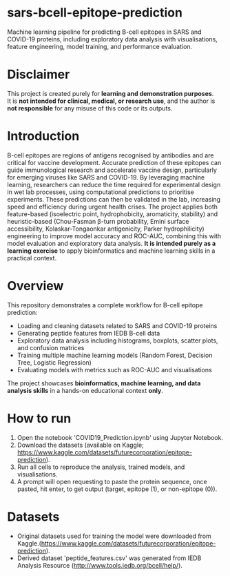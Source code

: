 # sars-bcell-epitope-prediction
Machine learning pipeline for predicting B-cell epitopes in SARS and COVID-19 proteins, including exploratory data analysis with visualisations, feature engineering, model training, and performance evaluation.

# Disclaimer
This project is created purely for **learning and demonstration purposes**.  
It is **not intended for clinical, medical, or research use**, and the author is **not responsible** for any misuse of this code or its outputs.

# Introduction
B-cell epitopes are regions of antigens recognised by antibodies and are critical for vaccine development. Accurate prediction of these epitopes can guide immunological research and accelerate vaccine design, particularly for emerging viruses like SARS and COVID-19. By leveraging machine learning, researchers can reduce the time required for experimental design in wet lab processes, using computational predictions to prioritise experiments. These predictions can then be validated in the lab, increasing speed and efficiency during urgent health crises. The project applies both feature-based (isoelectric point, hydrophobicity, aromaticity, stability) and heuristic-based (Chou-Fasman β-turn probability, Emini surface accessibility, Kolaskar-Tongaonkar antigenicity, Parker hydrophilicity) engineering to improve model accuracy and ROC-AUC, combining this with model evaluation and exploratory data analysis. **It is intended purely as a learning exercise** to apply bioinformatics and machine learning skills in a practical context.

# Overview
This repository demonstrates a complete workflow for B-cell epitope prediction:
- Loading and cleaning datasets related to SARS and COVID-19 proteins  
- Generating peptide features from IEDB B-cell data  
- Exploratory data analysis including histograms, boxplots, scatter plots, and confusion matrices  
- Training multiple machine learning models (Random Forest, Decision Tree, Logistic Regression)  
- Evaluating models with metrics such as ROC-AUC and visualisations  

The project showcases **bioinformatics, machine learning, and data analysis skills** in a hands-on educational context **only**.

# How to run
1. Open the notebook 'COVID19_Prediction.ipynb' using Jupyter Notebook.
2. Download the datasets (available on Kaggle; https://www.kaggle.com/datasets/futurecorporation/epitope-prediction).
3. Run all cells to reproduce the analysis, trained models, and visualisations.
4. A prompt will open requesting to paste the protein sequence, once pasted, hit enter, to get output (target, epitope (1), or non-epitope (0)).

# Datasets
- Original datasets used for training the model were downloaded from Kaggle.(https://www.kaggle.com/datasets/futurecorporation/epitope-prediction).
- Derived dataset 'peptide_features.csv' was generated from IEDB Analysis Resource (http://www.tools.iedb.org/bcell/help/).
